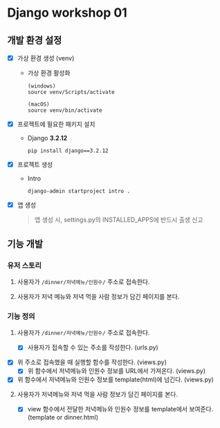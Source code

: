 # Django workshop 01

## 개발 환경 설정

- [x] 가상 환경 생성 (venv)

  - 가상 환경 활성화

    ```
    (windows)
    source venv/Scripts/activate
    
    (macOS)
    source venv/bin/activate
    ```

  

- [x] 프로젝트에 필요한 패키지 설치

  - Django **3.2.12**

    ```
    pip install django==3.2.12
    ```

- [x] 프로젝트 생성

  - Intro

    ```
    django-admin startproject intro .
    ```

- [x] 앱 생성

  > 앱 생성 시, settings.py의 INSTALLED_APPS에 반드시 출생 신고

  

## 기능 개발

### 유저 스토리

1. 사용자가 `/dinner/저녁메뉴/인원수/` 주소로 접속한다.

2. 사용자가 저녁 메뉴와 저녁 먹을 사람 정보가 담긴 페이지를 본다.

   

### 기능 정의

1. 사용자가 `/dinner/저녁메뉴/인원수/` 주소로 접속한다. 

   - [x] 사용자가 접속할 수 있는 주소를 작성한다. (urls.py)

- [x] 위 주소로 접속했을 때 실행할 함수를 작성한다. (views.py)
  - [x] 위 함수에서 저녁메뉴와 인원수 정보를 URL에서 가져온다. (views.py)
- [x] 위 함수에서 저녁메뉴와 인원수 정보를 template(html)에 넘긴다. (views.py)

2. 사용자가 저녁메뉴와 저녁 먹을 사람 정보가 담긴 페이지를 본다.
   - [x] view 함수에서 전달한 저녁메뉴와 인원수 정보를 template에서 보여준다. (template or dinner.html)







